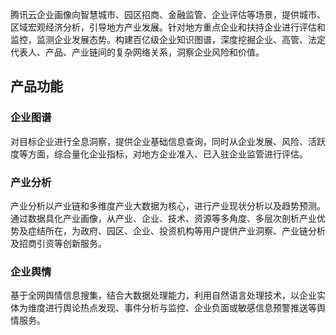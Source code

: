 腾讯云企业画像向智慧城市、园区招商、金融监管、企业评估等场景，提供城市、区域宏观经济分析，引导地方产业发展。针对地方重点企业和扶持企业进行评估和监控，监测企业发展态势。构建百亿级企业知识图谱，深度挖掘企业、高管、法定代表人、产品、产业链间的复杂网络关系，洞察企业风险和价值。

## 产品功能

### 企业图谱
对目标企业进行全息洞察，提供企业基础信息查询，同时从企业发展、风险、活跃度等方面，综合量化企业指标，对地方企业准入、已入驻企业监管进行评估。

### 产业分析
产业分析以产业链和多维度产业大数据为核心，进行产业现状分析以及趋势预测。通过数据具化产业画像，从产业、企业、技术、资源等多角度、多层次剖析产业优势及症结所在，为政府、园区、企业、投资机构等用户提供产业洞察、产业链分析及招商引资等创新服务。

### 企业舆情
基于全网舆情信息搜集，结合大数据处理能力，利用自然语言处理技术，以企业实体为维度进行舆论热点发现、事件分析与监控、企业负面或敏感信息预警推送等舆情服务。

